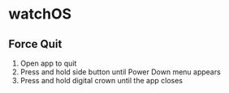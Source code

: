 
# watchOS

## Force Quit

1. Open app to quit
2. Press and hold side button until Power Down menu appears
3. Press and hold digital crown until the app closes
